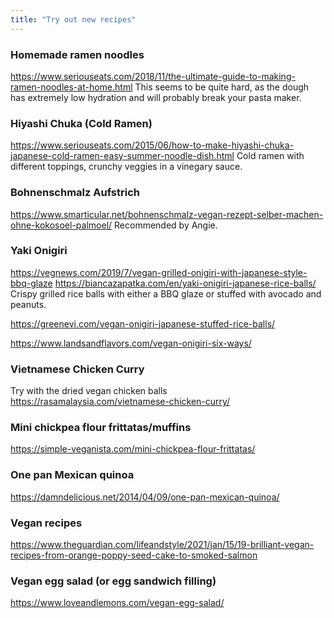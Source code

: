 ```yaml
---
title: "Try out new recipes"
---
```


### Homemade ramen noodles
https://www.seriouseats.com/2018/11/the-ultimate-guide-to-making-ramen-noodles-at-home.html
This seems to be quite hard, as the dough has extremely low hydration and will probably break your pasta maker.

### Hiyashi Chuka (Cold Ramen)
https://www.seriouseats.com/2015/06/how-to-make-hiyashi-chuka-japanese-cold-ramen-easy-summer-noodle-dish.html
Cold ramen with different toppings, crunchy veggies in a vinegary sauce. 


### Bohnenschmalz Aufstrich
https://www.smarticular.net/bohnenschmalz-vegan-rezept-selber-machen-ohne-kokosoel-palmoel/
Recommended by Angie.


### Yaki Onigiri
https://vegnews.com/2019/7/vegan-grilled-onigiri-with-japanese-style-bbq-glaze
https://biancazapatka.com/en/yaki-onigiri-japanese-rice-balls/
Crispy grilled rice balls with either a BBQ glaze or stuffed with avocado and peanuts. 

https://greenevi.com/vegan-onigiri-japanese-stuffed-rice-balls/

https://www.landsandflavors.com/vegan-onigiri-six-ways/

### Vietnamese Chicken Curry
Try with the dried vegan chicken balls 
https://rasamalaysia.com/vietnamese-chicken-curry/

### Mini chickpea flour frittatas/muffins
https://simple-veganista.com/mini-chickpea-flour-frittatas/

### One pan Mexican quinoa
https://damndelicious.net/2014/04/09/one-pan-mexican-quinoa/

### Vegan recipes
https://www.theguardian.com/lifeandstyle/2021/jan/15/19-brilliant-vegan-recipes-from-orange-poppy-seed-cake-to-smoked-salmon

### Vegan egg salad (or egg sandwich filling)
https://www.loveandlemons.com/vegan-egg-salad/


